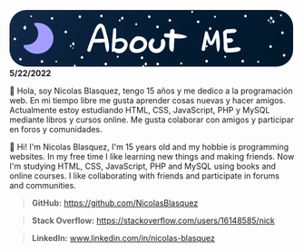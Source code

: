 ![Alt text](https://github.com/NicolasBlasquez/Introduciendome/raw/main/Assets/AboutMe.svg)**5/22/2022**

👋 Hola, soy Nicolas Blasquez, tengo 15 años y me dedico a la programación web. En mi tiempo libre me gusta aprender cosas nuevas y hacer amigos. Actualmente estoy estudiando HTML, CSS, JavaScript, PHP y MySQL mediante libros y cursos online. Me gusta colaborar con amigos y participar en foros y comunidades.

👋 Hi! I'm Nicolas Blasquez, I'm 15 years old and my hobbie is programming websites. In my free time I like learning new things and making friends. Now I'm studying HTML, CSS, JavaScript, PHP and MySQL using books and online courses. I like collaborating with friends and participate in forums and communities.

>**GitHub:** https://github.com/NicolasBlasquez

>**Stack Overflow:** https://stackoverflow.com/users/16148585/nick

>**LinkedIn:** www.linkedin.com/in/nicolas-blasquez
